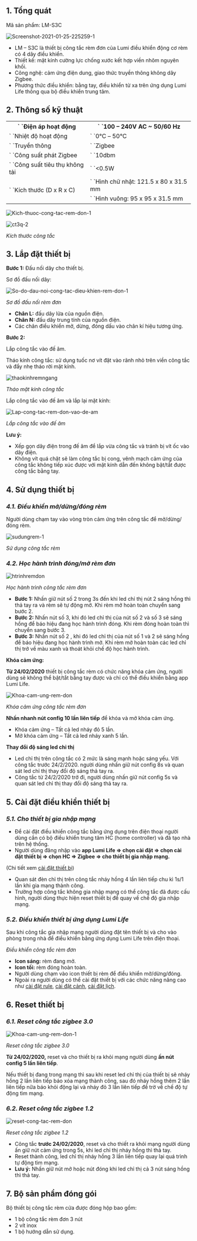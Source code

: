 ﻿## **1. Tổng quát**
Mã sản phẩm: LM-S3C

![Screenshot-2021-01-25-225259-1](Aspose.Words.78adbbc0-fadd-435f-8449-3165c2e23362.001.png)

- LM – S3C là thiết bị công tắc rèm đơn của Lumi điều khiển động cơ rèm có 4 dây điều khiển.
- Thiết kế: mặt kính cường lực chống xước kết hợp viền nhôm nguyên khối.
- Công nghệ: cảm ứng điện dung, giao thức truyền thông không dây Zigbee.
- Phương thức điều khiển: bằng tay, điều khiển từ xa trên ứng dụng Lumi Life thông qua bộ điều khiển trung tâm.
## **2. Thông số kỹ thuật**

<table><tr><th>` `Điện áp hoạt động</th><th>` `100 – 240V AC ~ 50/60 Hz</th></tr>
<tr><td>` `Nhiệt độ hoạt động</td><td>` `0℃ – 50℃</td></tr>
<tr><td>` `Truyền thông</td><td>` `Zigbee</td></tr>
<tr><td>` `Công suất phát Zigbee</td><td>` `10dbm</td></tr>
<tr><td>` `Công suất tiêu thụ không tải</td><td>` `<0.5W</td></tr>
<tr><td rowspan="2">` `Kích thước (D x R x C)</td><td>` `Hình chữ nhật: 121.5 x 80 x 31.5 mm</td></tr>
<tr><td>` `Hình vuông: 95 x 95 x 31.5 mm</td></tr>
</table>

![Kich-thuoc-cong-tac-rem-don-1](Aspose.Words.78adbbc0-fadd-435f-8449-3165c2e23362.002.png)

![ct3q-2](Aspose.Words.78adbbc0-fadd-435f-8449-3165c2e23362.003.png)

*Kích thước công tắc*
## **3. Lắp đặt thiết bị**
**Bước 1:** Đấu nối dây cho thiết bị.

Sơ đồ đấu nối dây:

![So-do-dau-noi-cong-tac-dieu-khien-rem-don-1](Aspose.Words.78adbbc0-fadd-435f-8449-3165c2e23362.004.png)

*Sơ đồ đấu nối rèm đơn*

- **Chân L:** đấu dây lửa của nguồn điện.
- **Chân N:** đấu dây trung tính của nguồn điện.
- Các chân điều khiển mở, dừng, đóng dấu vào chân kí hiệu tương ứng.

**Bước 2:** 

Lắp công tắc vào đế âm.

Tháo kính công tắc: sử dụng tuốc nơ vít đặt vào rãnh nhỏ trên viền công tắc và đẩy nhẹ tháo rời mặt kính.

![thaokinhremngang](Aspose.Words.78adbbc0-fadd-435f-8449-3165c2e23362.005.png)

*Tháo mặt kính công tắc*

Lắp công tắc vào đế âm và lắp lại mặt kính:

![Lap-cong-tac-rem-don-vao-de-am](Aspose.Words.78adbbc0-fadd-435f-8449-3165c2e23362.006.png)

*Lắp công tắc vào đế âm*

**Lưu ý:**

- Xếp gọn dây điện trong đế âm để lắp vừa công tắc và tránh bị vít ốc vào dây điện.
- Không vít quá chặt sẽ làm công tắc bị cong, vênh mạch cảm ứng của công tắc không tiếp xúc được với mặt kính dẫn đến không bật/tắt được công tắc bằng tay.
## **4. Sử dụng thiết bị**
### ***4.1. Điều khiển mở/dừng/đóng rèm***
Người dùng chạm tay vào vòng tròn cảm ứng trên công tắc để mở/dừng/đóng rèm.

![sudungrem-1](Aspose.Words.78adbbc0-fadd-435f-8449-3165c2e23362.007.png)

*Sử dụng công tắc rèm*
### ***4.2. Học hành trình đóng/mở rèm đơn***
![htrinhremdon](Aspose.Words.78adbbc0-fadd-435f-8449-3165c2e23362.008.png)

*Học hành trình công tắc rèm đơn*

- **Bước 1:** Nhấn giữ nút số 2 trong 3s đến khi led chỉ thị nút 2 sáng hồng thì thả tay ra và rèm sẽ tự động mở. Khi rèm mở hoàn toàn chuyển sang bước 2.
- **Bước 2:** Nhấn nút số 3, khi đó led chỉ thị của nút số 2 và số 3 sẽ sáng hồng để báo hiệu đang học hành trình đóng. Khi rèm đóng hoàn toàn thì chuyển sang bước 3.
- **Bước 3:** Nhấn nút số 2 , khi đó led chỉ thị của nút số 1 và 2 sẽ sáng hồng để báo hiệu đang học hành trình mở. Khi rèm mở hoàn toàn các led chỉ thị trở về màu xanh và thoát khỏi chế độ học hành trình.

**Khóa cảm ứng:**

**Từ 24/02/2020** thiết bị công tắc rèm có chức năng khóa cảm ứng, người dùng sẽ không thể bật/tắt bằng tay được và chỉ có thể điều khiển bằng app Lumi Life.

![Khoa-cam-ung-rem-don]

*Khóa cảm ứng công tắc rèm đơn*

**Nhấn nhanh nút config 10 lần liên tiếp** để khóa và mở khóa cảm ứng.

- Khóa cảm ứng – Tất cả led nháy đỏ 5 lần.
- Mở khóa cảm ứng – Tất cả led nháy xanh 5 lần.

**Thay đổi độ sáng led chỉ thị**

- Led chỉ thị trên công tắc có 2 mức là sáng mạnh hoặc sáng yếu. Với công tắc trước 24/2/2020. người dùng nhấn giữ nút config 8s và quan sát led chỉ thị thay đổi độ sáng thả tay ra.
- Công tắc từ 24/2/2020 trở đi, người dùng nhấn giữ nút config 5s và quan sát led chỉ thị thay đổi độ sáng thả tay ra.
## **5. Cài đặt điều khiển thiết bị**
### ***5.1. Cho thiết bị gia nhập mạng***
- Để cài đặt điều khiển công tắc bằng ứng dụng trên điện thoại người dùng cần có bộ điều khiển trung tâm HC (home controller) và đã tạo nhà trên hệ thống.
- Người dùng đăng nhập vào **app Lumi Life => chọn cài đặt => chọn cài đặt thiết bị => chọn HC => Zigbee => cho thiết bị gia nhập mạng.**

(Chi tiết xem [cài đặt thiết bị](https://support.lumi.vn/docs/hdsd/ung_dung_lumi_life/cau_hinh_he_thong/cai_dat_thiet_bi/))

- Quan sát đèn chỉ thị trên công tắc nháy hồng 4 lần liên tiếp chu kì 1s/1 lần khi gia mạng thành công.
- Trường hợp công tắc không gia nhập mạng có thể công tắc đã được cấu hình, người dùng thực hiện reset thiết bị để quay về chế độ gia nhập mạng.
### ***5.2. Điều khiển thiết bị ứng dụng Lumi Life***
Sau khi công tắc gia nhập mạng người dùng đặt tên thiết bị và cho vào phòng trong nhà để điều khiển bằng ứng dụng Lumi Life trên điện thoại.

*Điều khiển công tắc rèm đơn*

- **Icon sáng:** rèm đang mở.
- **Icon tối:** rèm đóng hoàn toàn.
- Người dùng chạm vào icon thiết bị rèm để điều khiển mở/dừng/đóng.
- Ngoài ra người dùng có thể cài đặt thiết bị với các chức năng nâng cao như [cài đặt rule](https://support.lumi.vn/docs/hdsd/ung_dung_lumi_life/cau_hinh_he_thong/cai_dat_rule/), [cài đặt cảnh](https://support.lumi.vn/docs/hdsd/ung_dung_lumi_life/cau_hinh_he_thong/cai_dat_canh/), [cài đặt lịch](https://support.lumi.vn/docs/hdsd/ung_dung_lumi_life/cau_hinh_he_thong/hen_gio_thiet_bi/).
## **6. Reset thiết bị**
### ***6.1. Reset công tắc zigbee 3.0***
![Khoa-cam-ung-rem-don-1][Khoa-cam-ung-rem-don]

*Reset công tắc zigbee 3.0*

**Từ 24/02/2020,** reset và cho thiết bị ra khỏi mạng người dùng **ấn nút config 5 lần liên tiếp**.

Nếu thiết bị đang trong mạng thì sau khi reset led chỉ thị của thiết bị sẽ nháy hồng 2 lần liên tiếp báo xóa mạng thành công, sau đó nháy hồng thêm 2 lần liên tiếp nữa báo khỏi động lại và nháy đỏ 3 lần liên tiếp để trờ về chế độ tự động tìm mạng.
### ***6.2. Reset công tắc zigbee 1.2***
![reset-cong-tac-rem-don](Aspose.Words.78adbbc0-fadd-435f-8449-3165c2e23362.010.png)

*Reset công tắc zigbee 1.2*

- Công tắc **trước 24/02/2020**, reset và cho thiết ra khỏi mạng người dùng ấn giữ nút cảm ứng trong 5s, khi led chỉ thị nháy hồng thì thả tay.
- Reset thành công, led chỉ thị nháy hồng 3 lần liên tiếp quay lại quá trình tự động tìm mạng.
- **Lưu ý:** Nhấn giữ nút mở hoặc nút đóng khi led chỉ thị cả 3 nút sáng hồng thì thả tay.
## **7. Bộ sản phẩm đóng gói**
Bộ thiết bị công tắc rèm cửa được đóng hộp bao gồm:

- 1 bộ công tắc rèm đơn 3 nút
- 2 vít inox
- 1 bộ hướng dẫn sử dụng.

[Khoa-cam-ung-rem-don]: Aspose.Words.78adbbc0-fadd-435f-8449-3165c2e23362.009.png
